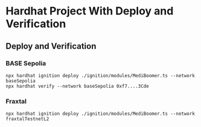 # Hardhat Project With Deploy and Verification

## Deploy and Verification

### BASE Sepolia

```shell
npx hardhat ignition deploy ./ignition/modules/MediBoomer.ts --network baseSepolia
npx hardhat verify --network baseSepolia 0xf7....3Cde
```

### Fraxtal

```shell
npx hardhat ignition deploy ./ignition/modules/MediBoomer.ts --network fraxtalTestnetL2
```
